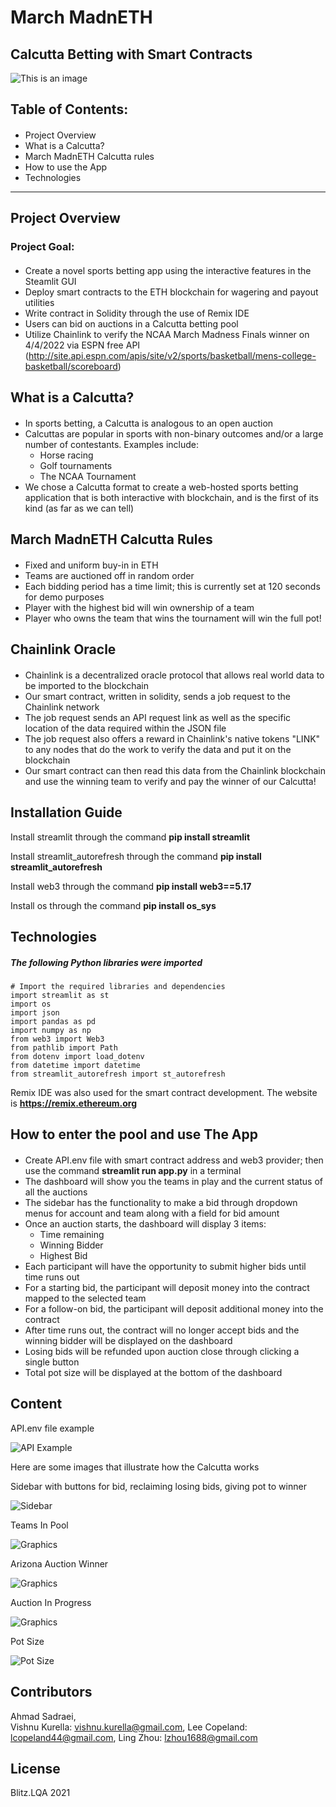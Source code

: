 # March MadnETH 
## Calcutta Betting with Smart Contracts
![This is an image](https://images.rivals.com/image/upload/f_auto,q_auto,t_large/v0wuctkikgvrerd2pbdg)
## Table of Contents:
####
- Project Overview
- What is a Calcutta?
- March MadnETH Calcutta rules
- How to use the App
- Technologies
---
## Project Overview
### Project Goal:
####
- Create a novel sports betting app using the interactive features in the Steamlit GUI
- Deploy smart contracts to the ETH blockchain for wagering and payout utilities
- Write contract in Solidity through the use of Remix IDE
- Users can bid on auctions in a Calcutta betting pool
- Utilize Chainlink to verify the NCAA March Madness Finals winner on 4/4/2022 via ESPN free API (http://site.api.espn.com/apis/site/v2/sports/basketball/mens-college-basketball/scoreboard)

## What is a Calcutta?
####
- In sports betting, a Calcutta is analogous to an open auction
- Calcuttas are popular in sports with non-binary outcomes and/or a large number of contestants.  Examples include:
    - Horse racing
    - Golf tournaments
    - The NCAA Tournament
- We chose a Calcutta format to create a web-hosted sports betting application that is both interactive with blockchain, and is the first of its kind (as far as we can tell)

## March MadnETH Calcutta Rules
####
- Fixed and uniform buy-in in ETH
- Teams are auctioned off in random order
- Each bidding period has a time limit; this is currently set at 120 seconds for demo purposes
- Player with the highest bid will win ownership of a team
- Player who owns the team that wins the tournament will win the full pot!

## Chainlink Oracle
####
- Chainlink is a decentralized oracle protocol that allows real world data to be imported to the blockchain
- Our smart contract, written in solidity, sends a job request to the Chainlink network
- The job request sends an API request link as well as the specific location of the data required within the JSON file
- The job request also offers a reward in Chainlink's native tokens "LINK" to any nodes that do the work to verify the data and put it on the blockchain
- Our smart contract can then read this data from the Chainlink blockchain and use the winning team to verify and pay the winner of our Calcutta!

## Installation Guide

Install streamlit through the command **pip install streamlit**

Install streamlit_autorefresh through the command **pip install streamlit_autorefresh**

Install web3 through the command **pip install web3==5.17**

Install os through the command **pip install os_sys**


## Technologies
##### The following Python libraries were imported
```
# Import the required libraries and dependencies
import streamlit as st
import os
import json
import pandas as pd
import numpy as np
from web3 import Web3
from pathlib import Path
from dotenv import load_dotenv
from datetime import datetime
from streamlit_autorefresh import st_autorefresh
```

Remix IDE was also used for the smart contract development.  The website is **https://remix.ethereum.org**

## How to enter the pool and use The App
####
- Create API.env file with smart contract address and web3 provider; then use the command **streamlit run app.py** in a terminal
- The dashboard will show you the teams in play and the current status of all the auctions
- The sidebar has the functionality to make a bid through dropdown menus for account and team along with a field for bid amount
- Once an auction starts, the dashboard will display 3 items:
    - Time remaining
    - Winning Bidder
    - Highest Bid
- Each participant will have the opportunity to submit higher bids until time runs out
- For a starting bid, the participant will deposit money into the contract mapped to the selected team
- For a follow-on bid, the participant will deposit additional money into the contract
- After time runs out, the contract will no longer accept bids and the winning bidder will be displayed on the dashboard
- Losing bids will be refunded upon auction close through clicking a single button
- Total pot size will be displayed at the bottom of the dashboard



## Content

API.env file example 

![API Example](./Images/APIExample.png)

Here are some images that illustrate how the Calcutta works

Sidebar with buttons for bid, reclaiming losing bids, giving pot to winner

![Sidebar](./Images/Sidebar.png)

Teams In Pool

![Graphics](./Images/TeamsInPool.png)

Arizona Auction Winner

![Graphics](./Images/ArizonaAuctionResult.png)

Auction In Progress

![Graphics](./Images/PurdueAuctionInProgress.png)

Pot Size

![Pot Size](./Images/PotSize.png)


## Contributors
Ahmad Sadraei,  
Vishnu Kurella: vishnu.kurella@gmail.com, 
Lee Copeland: lcopeland44@gmail.com, 
Ling Zhou: lzhou1688@gmail.com

## License
Blitz.LQA 2021
